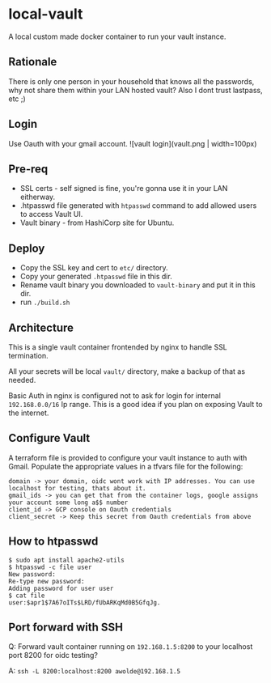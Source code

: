 # local-vault
A local custom made docker container to run your vault instance.

## Rationale
There is only one person in your household that knows all the passwords, why not share them within your LAN hosted vault?
Also I dont trust lastpass, etc ;)

## Login
Use Oauth with your gmail account.
![vault login](vault.png | width=100px)

## Pre-req
- SSL certs - self signed is fine, you're gonna use it in your LAN eitherway.
- .htpasswd file generated with `htpasswd` command to add allowed users to access Vault UI.
- Vault binary - from HashiCorp site for Ubuntu.

## Deploy
- Copy the SSL key and cert to `etc/` directory.
- Copy your generated `.htpasswd` file in this dir.
- Rename vault binary you downloaded to `vault-binary` and put it in this dir.
- run `./build.sh`

## Architecture
This is a single vault container frontended by nginx to handle SSL termination.

All your secrets will be local `vault/` directory, make a backup of that as needed.

Basic Auth in nginx is configured not to ask for login for internal `192.168.0.0/16` Ip range. This is a good idea if you plan on exposing Vault to the internet.

## Configure Vault
A terraform file is provided to configure your vault instance to auth with Gmail. Populate the appropriate values in a tfvars file for the following:
```
domain -> your domain, oidc wont work with IP addresses. You can use localhost for testing, thats about it.
gmail_ids -> you can get that from the container logs, google assigns your account some long a$$ number
client_id -> GCP console on Oauth credentials
client_secret -> Keep this secret from Oauth credentials from above
```

## How to htpasswd
```
$ sudo apt install apache2-utils
$ htpasswd -c file user
New password:
Re-type new password:
Adding password for user user
$ cat file
user:$apr1$7A67oITs$LRD/fUbARKqMd0B5GfqJg.
```

## Port forward with SSH
Q: Forward vault container running on `192.168.1.5:8200` to your localhost port 8200 for oidc testing?

A: `ssh -L 8200:localhost:8200 awolde@192.168.1.5`

